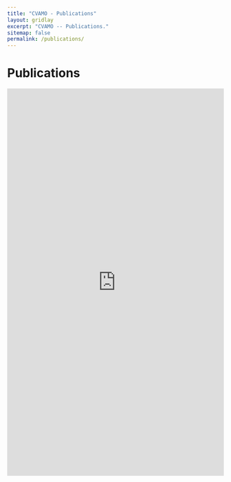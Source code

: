 ```yaml
---
title: "CVAMO - Publications"
layout: gridlay
excerpt: "CVAMO -- Publications."
sitemap: false
permalink: /publications/
---
```



# Publications

<iframe src="https://biblio.ugent.be/publication?embed=1&q=author+any+%22F683AB4A-F0ED-11E1-A9DE-61C894A0A6B4+F6794C86-F0ED-11E1-A9DE-61C894A0A6B4+F88A388C-F0ED-11E1-A9DE-61C894A0A6B4+F5C11EE0-F0ED-11E1-A9DE-61C894A0A6B4+1F61DBF4-F0EE-11E1-A9DE-61C894A0A6B4++F85A9762-F0ED-11E1-A9DE-61C894A0A6B4+1C4E8B9C-F0EE-11E1-A9DE-61C894A0A6B4+F84EE052-F0ED-11E1-A9DE-61C894A0A6B4+F6D05EFE-F0ED-11E1-A9DE-61C894A0A6B4+879F2326-4349-11E3-90BB-673911BDE39D%22&amp;hide_info=1&amp;hide_options=1"
  width="100%"
  height="900"
  allowtransparency="true"
  frameborder="0">
</iframe>


